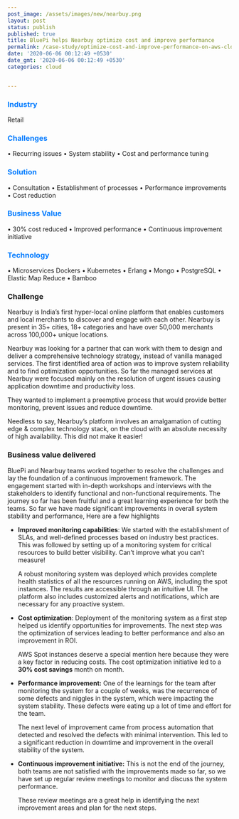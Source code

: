 ```yaml
---
post_image: /assets/images/new/nearbuy.png 
layout: post 
status: publish 
published: true 
title: BluePi helps Nearbuy optimize cost and improve performance
permalink: /case-study/optimize-cost-and-improve-performance-on-aws-cloud
date: '2020-06-06 00:12:49 +0530' 
date_gmt: '2020-06-06 00:12:49 +0530' 
categories: cloud


---
```

<div class="row"> 
<div class="col-lg-4">
     <div class="top-class-detail">
        <div class="row align-item-center">
           <div class="col-lg-12">
             <div class="case_top_box">
               <h3 style="color:#007bff;">Industry </h3>
               <p>Retail</p>
              </div>
            </div>
            <div class="col-lg-12">
             <div class="case_top_box">
               <h3 style="color:#007bff;">Challenges</h3>
               <p>• Recurring issues • System stability • Cost and performance tuning</p>
              </div>
            </div>
            <div class="col-lg-12">
             <div class="case_top_box">
               <h3 style="color:#007bff;">Solution</h3>
               <p> • Consultation • Establishment of processes • Performance improvements • Cost reduction</p>
              </div>
            </div>
            <div class="col-lg-12">
             <div class="case_top_box">
               <h3 style="color:#007bff;"> Business Value </h3>
               <p>• 30% cost reduced • Improved performance • Continuous improvement initiative</p>
              </div>
            </div>
            <div class="col-lg-12">
             <div class="case_top_box">
               <h3 style="color:#007bff;"> Technology </h3>
               <p> • Microservices Dockers • Kubernetes • Erlang • Mongo • PostgreSQL • Elastic Map Reduce • Bamboo</p>
              </div>
            </div>
         </div>
      </div>
    </div>
<div class="col-lg-8" markdown="1">

### Challenge

Nearbuy is India’s first hyper-local online platform that enables customers and local merchants to discover and engage with each other. Nearbuy is present in 35+ cities, 18+ categories and have over 50,000 merchants across 100,000+ unique locations.

Nearbuy was looking for a partner that can work with them to design and deliver a comprehensive technology strategy, instead of vanilla managed services. The first identified area of action was to improve system reliability and to find optimization opportunities. So far the managed services at Nearbuy were focused mainly on the resolution of urgent issues causing application downtime and productivity loss. 

They wanted to implement a preemptive process that would provide better monitoring, prevent issues and reduce downtime. 

Needless to say, Nearbuy’s platform involves an amalgamation of cutting edge & complex technology stack, on the cloud with an absolute necessity of high availability. This did not make it easier!

### Business value delivered

BluePi and Nearbuy teams worked together to resolve the challenges and lay the foundation of a continuous improvement framework. 
The engagement started with in-depth workshops and interviews with the stakeholders to identify functional and non-functional requirements.
The journey so far has been fruitful and a great learning experience for both the teams. So far we have made significant improvements in overall system stability and performance, Here are a few highlights

*   **Improved monitoring capabilities**:  We started with the establishment of SLAs, and well-defined processes based on industry best practices. This was followed by setting up of a monitoring system for critical resources to build better visibility. Can’t improve what you can’t measure! 

    A robust monitoring system was deployed which provides complete health statistics of all the resources running on AWS, including the spot instances. The results are accessible through an intuitive UI. The platform also includes customized alerts and notifications, which are necessary for any proactive system.

*   **Cost optimization**: Deployment of the monitoring system as a first step helped us identify opportunities for improvements. The next step was the optimization of services leading to better performance and also an improvement in ROI. 

    AWS Spot instances deserve a special mention here because they were a key factor in reducing costs. The cost optimization initiative led to a **30% cost savings** month on month.

*   **Performance improvement:** One of the learnings for the team after monitoring the system for a couple of weeks, was the recurrence of some defects and niggles in the system, which were impacting the system stability. These defects were eating up a lot of time and effort for the team. 

    The next level of improvement came from process automation that detected and resolved the defects with minimal intervention. This led to a significant reduction in downtime and improvement in the overall stability of the system.

*   **Continuous improvement initiative:** This is not the end of the journey, both teams are not satisfied with the improvements made so far, so we have set up regular review meetings to monitor and discuss the system performance. 

    These review meetings are a great help in identifying the next improvement areas and plan for the next steps.

</div>
</div>